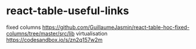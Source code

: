 # react-table-useful-links
fixed columns https://github.com/GuillaumeJasmin/react-table-hoc-fixed-columns/tree/master/src/lib
virtualisation https://codesandbox.io/s/zn2q157w2m

